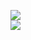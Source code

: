 [![](https://img.shields.io/badge/Made%20With-Github%20Spray-lightgrey.svg?style=for-the-badge&logo=github)](https://github.com/Annihil/github-spray#3734)  
[![](https://i.imgur.com/2DrTn0Z.gif)](https://github.com/Annihil/github-spray)